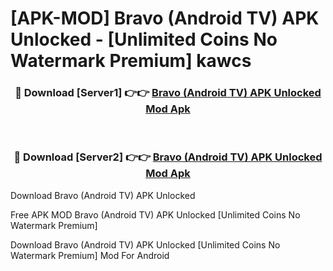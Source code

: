 # [APK-MOD] Bravo (Android TV) APK Unlocked - [Unlimited Coins No Watermark Premium] kawcs



<div align="center">
<h3>🔴 Download [Server1] 👉👉 <a href="https://momento.my/?title=Bravo_(Android_TV)_APK_Unlocked">Bravo (Android TV) APK Unlocked Mod Apk</a></h3><br>

<h3>🔴 Download [Server2] 👉👉 <a href="https://momento.my/?title=Bravo_(Android_TV)_APK_Unlocked">Bravo (Android TV) APK Unlocked Mod Apk</a></h3>
</div>



Download Bravo (Android TV) APK Unlocked 

Free APK MOD Bravo (Android TV) APK Unlocked [Unlimited Coins No Watermark Premium]

Download Bravo (Android TV) APK Unlocked [Unlimited Coins No Watermark Premium] Mod For Android
